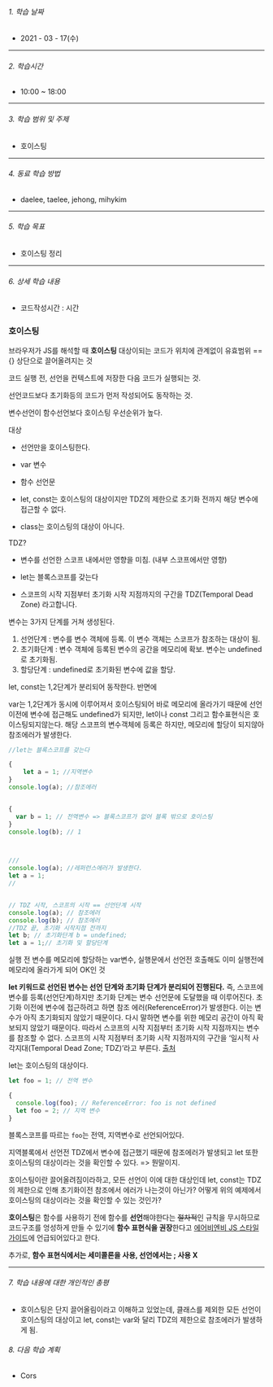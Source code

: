 

###### 1. 학습 날짜

- 2021 - 03 - 17(수)

---

###### 2. 학습시간

- 10:00 ~ 18:00

---

###### 3. 학습 범위 및 주제

- 호이스팅

---

###### 4. 동료 학습 방법 

- daelee, taelee, jehong, mihykim

---

###### 5. 학습 목표 

- 호이스팅 정리

---

###### 6. 상세 학습 내용

- 코드작성시간 :  시간

### 호이스팅

브라우저가 JS를 해석할 때 **호이스팅** 대상이되는 코드가 위치에 관계없이 유효범위 == {} 상단으로 끌어올려지는 것

코드 실행 전, 선언을 컨텍스트에 저장한 다음 코드가 실행되는 것.

선언코드보다 초기화등의 코드가 먼저 작성되어도 동작하는 것.

변수선언이 함수선언보다 호이스팅 우선순위가 높다.





대상

- 선언만을 호이스팅한다.

- var 변수
- 함수 선언문
- let, const는 호이스팅의 대상이지만 TDZ의 제한으로 초기화 전까지 해당 변수에 접근할 수 없다.
- class는 호이스팅의 대상이 아니다.



TDZ?

- 변수를 선언한 스코프 내에서만 영향을 미침. (내부 스코프에서만 영향)
- let는 블록스코프를 갖는다

- 스코프의 시작 지점부터 초기화 시작 지점까지의 구간을 TDZ(Temporal Dead Zone) 라고합니다.

변수는 3가지 단계를 거쳐 생성된다.

1. 선언단계 : 변수를 변수 객체에 등록. 이 변수 객체는 스코프가 참조하는 대상이 됨.
2. 초기화단계 : 변수 객체에 등록된 변수의 공간을 메모리에 확보. 변수는 undefined로 초기화됨.
3. 할당단계 : undefined로 초기화된 변수에 값을 할당.

let, const는 1,2단계가 분리되어 동작한다. 반면에

var는 1,2단계가 동시에 이루어져서 호이스팅되어 바로 메모리에 올라가기 때문에 선언이전에 변수에 접근해도 undefined가 되지만, let이나 const 그리고 함수표현식은 호이스팅되지않는다. 해당 스코프의 변수객체에 등록은 하지만, 메모리에 할당이 되지않아 참조에러가 발생한다.

```js
//let는 블록스코프를 갖는다

{
	let a = 1; //지역변수 
}
console.log(a); //참조에러


{
  var b = 1; // 전역변수 => 블록스코프가 없어 블록 밖으로 호이스팅
}
console.log(b); // 1



///
console.log(a); //레퍼런스에러가 발생한다.
let a = 1;
//


// TDZ 시작, 스코프의 시작 == 선언단계 시작
console.log(a); // 참조에러
console.log(b); // 참조에러
//TDZ 끝, 초기화 시작지점 전까지
let b; // 초기화단계 b = undefined;
let a = 1;// 초기화 및 할당단계


```

실행 전 변수를 메모리에 할당하는 var변수, 실행문에서 선언전 호출해도 이미 실행전에 메모리에 올라가게 되어 OK인 것

**let 키워드로 선언된 변수는 선언 단계와 초기화 단계가 분리되어 진행된다.** 즉, 스코프에 변수를 등록(선언단계)하지만 초기화 단계는 변수 선언문에 도달했을 때 이루어진다. 초기화 이전에 변수에 접근하려고 하면 참조 에러(ReferenceError)가 발생한다. 이는 변수가 아직 초기화되지 않았기 때문이다. 다시 말하면 변수를 위한 메모리 공간이 아직 확보되지 않았기 때문이다. 따라서 스코프의 시작 지점부터 초기화 시작 지점까지는 변수를 참조할 수 없다. 스코프의 시작 지점부터 초기화 시작 지점까지의 구간을 ‘일시적 사각지대(Temporal Dead Zone; TDZ)’라고 부른다. [출처](https://poiemaweb.com/es6-block-scope)





let는 호이스팅의 대상이다.

```js
let foo = 1; // 전역 변수

{
  console.log(foo); // ReferenceError: foo is not defined
  let foo = 2; // 지역 변수
}
```

블록스코프를 따르는 `foo`는 전역, 지역변수로 선언되어있다.

지역블록에서 선언전 TDZ에서 변수에 접근했기 때문에 참조에러가 발생되고 let 또한 호이스팅의 대상이라는 것을 확인할 수 있다. => 뭔말이지.

호이스팅이란 끌어올려짐이라하고, 모든 선언이 이에 대한 대상인데 let, const는 TDZ의 제한으로 인해 초기화이전 참조에서 에러가 나는것이 아닌가? 어떻게 위의 예제에서 호이스팅의 대상이라는 것을 확인할 수 있는 것인가?



**호이스팅**은 함수를 사용하기 전에 함수를 **선언**해야한다는 ~~절차적~~인 규칙을 무시하므로 코드구조를 엉성하게 만들 수 있기에 **함수 표현식을 권장**한다고 [에어비엔비 JS 스타일가이드](https://github.com/imacoolgirlyo/javascript#functions--declarations)에 언급되어있다고 한다.

추가로, **함수 표현식에서는 세미콜론을 사용, 선언에서는 ; 사용 X**



---

###### 7. 학습 내용에 대한 개인적인 총평

- 호이스팅은 단지 끌어올림이라고 이해하고 있었는데, 클래스를 제외한 모든 선언이 호이스팅의 대상이고 let, const는 var와 달리 TDZ의 제한으로 참조에러가 발생하게 됨.

###### 8. 다음 학습 계획

- Cors